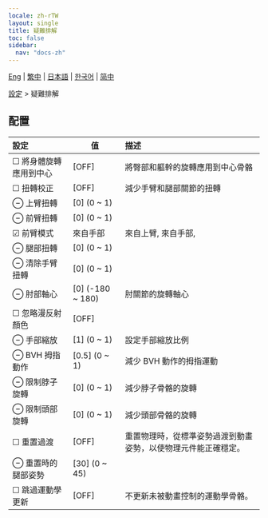 ```yaml
---
locale: zh-rTW
layout: single
title: 疑難排解
toc: false
sidebar:
  nav: "docs-zh"
---
```

[Eng](/dancexr/menu/2025.5/actor/troubleshooting) | [繁中](/tw/dancexr/menu/2025.5/actor/troubleshooting) | [日本語](/jp/dancexr/menu/2025.5/actor/troubleshooting) | [한국어](/kr/dancexr/menu/2025.5/actor/troubleshooting) | [简中](/zh/dancexr/menu/2025.5/actor/troubleshooting)

[設定](../menu#設定) > 疑難排解

## 配置

| 設定 | 值 | 描述 |
| :--- | --- | :--- |
| ☐ 將身體旋轉應用到中心 | [OFF] | 將臀部和軀幹的旋轉應用到中心骨骼
| ☐ 扭轉校正 | [OFF] | 減少手臂和腿部關節的扭轉
| ⊖ 上臂扭轉 | [0] (0 ~ 1) | 
| ⊖ 前臂扭轉 | [0] (0 ~ 1) | 
| ☑ 前臂模式 | 來自手部 | 來自上臂, 來自手部, 
| ⊖ 腿部扭轉 | [0] (0 ~ 1) | 
| ⊖ 清除手臂扭轉 | [0] (0 ~ 1) | 
| ⊖ 肘部軸心 | [0] (-180 ~ 180) | 肘關節的旋轉軸心
| ☐ 忽略漫反射顏色 | [OFF] | 
| ⊖ 手部縮放 | [1] (0 ~ 1) | 設定手部縮放比例
| ⊖ BVH 拇指動作 | [0.5] (0 ~ 1) | 減少 BVH 動作的拇指運動
| ⊖ 限制脖子旋轉 | [0] (0 ~ 1) | 減少脖子骨骼的旋轉
| ⊖ 限制頭部旋轉 | [0] (0 ~ 1) | 減少頭部骨骼的旋轉
| ☐ 重置過渡 | [OFF] | 重置物理時，從標準姿勢過渡到動畫姿勢，以使物理元件能正確穩定。
| ⊖ 重置時的腿部姿勢 | [30] (0 ~ 45) | 
| ☐ 跳過運動學更新 | [OFF] | 不更新未被動畫控制的運動學骨骼。
